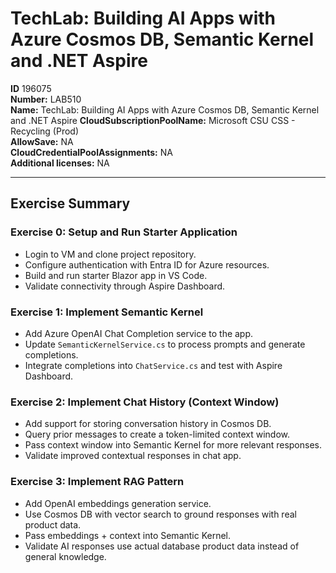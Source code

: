 # TechLab: Building AI Apps with Azure Cosmos DB, Semantic Kernel and .NET Aspire

**ID** 196075  
**Number:** LAB510  
**Name:** TechLab: Building AI Apps with Azure Cosmos DB, Semantic Kernel and .NET Aspire
**CloudSubscriptionPoolName:** Microsoft CSU CSS - Recycling (Prod)  
**AllowSave:** NA  
**CloudCredentialPoolAssignments:** NA  
**Additional licenses:** NA  

---

## Exercise Summary
### Exercise 0: Setup and Run Starter Application
- Login to VM and clone project repository.  
- Configure authentication with Entra ID for Azure resources.  
- Build and run starter Blazor app in VS Code.  
- Validate connectivity through Aspire Dashboard.  

### Exercise 1: Implement Semantic Kernel
- Add Azure OpenAI Chat Completion service to the app.  
- Update `SemanticKernelService.cs` to process prompts and generate completions.  
- Integrate completions into `ChatService.cs` and test with Aspire Dashboard.  

### Exercise 2: Implement Chat History (Context Window)
- Add support for storing conversation history in Cosmos DB.  
- Query prior messages to create a token-limited context window.  
- Pass context window into Semantic Kernel for more relevant responses.  
- Validate improved contextual responses in chat app.  

### Exercise 3: Implement RAG Pattern
- Add OpenAI embeddings generation service.  
- Use Cosmos DB with vector search to ground responses with real product data.  
- Pass embeddings + context into Semantic Kernel.  
- Validate AI responses use actual database product data instead of general knowledge.  
